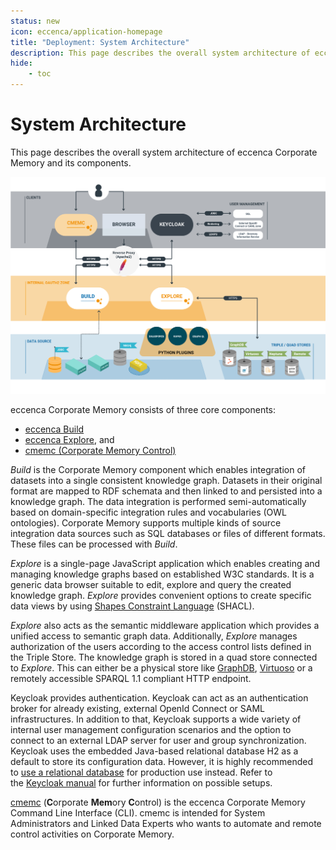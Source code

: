 ```yaml
---
status: new
icon: eccenca/application-homepage
title: "Deployment: System Architecture"
description: This page describes the overall system architecture of eccenca Corporate Memory and its components.
hide:
    - toc
---
```


# System Architecture

This page describes the overall system architecture of eccenca Corporate Memory and its components.

![cmem-System-Architecture](Corporate-Memory-System-Architecture_v2.jpg)

eccenca Corporate Memory consists of three core components:

- [eccenca Build](../configuration/dataintegration/index.md)
- [eccenca Explore](../configuration/explore/index.md), and
- [cmemc (Corporate Memory Control)](../../automate/cmemc-command-line-interface/index.md)

_Build_ is the Corporate Memory component which enables integration of datasets into a single consistent knowledge graph.
Datasets in their original format are mapped to RDF schemata and then linked to and persisted into a knowledge graph.
The data integration is performed semi-automatically based on domain-specific integration rules and vocabularies (OWL ontologies).
Corporate Memory supports multiple kinds of source integration data sources such as SQL databases or files of different formats.
These files can be processed with _Build_.

_Explore_ is a single-page JavaScript application which enables creating and managing knowledge graphs based on established W3C standards.
It is a generic data browser suitable to edit, explore and query the created knowledge graph.
_Explore_ provides convenient options to create specific data views by using [Shapes Constraint Language](https://www.w3.org/TR/shacl/) (SHACL).

_Explore_ also acts as the semantic middleware application which provides a unified access to semantic graph data.
Additionally, _Explore_ manages authorization of the users according to the access control lists defined in the Triple Store.
The knowledge graph is stored in a quad store connected to _Explore_.
This can either be a physical store like [GraphDB](http://graphdb.ontotext.com/), [Virtuoso](https://virtuoso.openlinksw.com/) or a remotely accessible SPARQL 1.1 compliant HTTP endpoint.

Keycloak provides authentication.
Keycloak can act as an authentication broker for already existing, external OpenId Connect or SAML infrastructures.
In addition to that, Keycloak supports a wide variety of internal user management configuration scenarios and the option to connect to an external LDAP server for user and group synchronization.
Keycloak uses the embedded Java-based relational database H2 as a default to store its configuration data.
However, it is highly recommended to [use a relational database](https://www.keycloak.org/server/db) for production use instead.
Refer to the [Keycloak manual](https://www.keycloak.org/guides#server) for further information on possible setups.

[cmemc](../../automate/cmemc-command-line-interface/index.md) (**C**orporate **Mem**ory **C**ontrol) is the eccenca Corporate Memory Command Line Interface (CLI).
cmemc is intended for System Administrators and Linked Data Experts who wants to automate and remote control activities on Corporate Memory.
